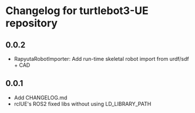 # Changelog for turtlebot3-UE repository

## 0.0.2 ##
* RapyutaRobotImporter: Add run-time skeletal robot import from urdf/sdf + CAD

## 0.0.1 ##
* Add CHANGELOG.md
* rclUE's ROS2 fixed libs without using LD_LIBRARY_PATH
